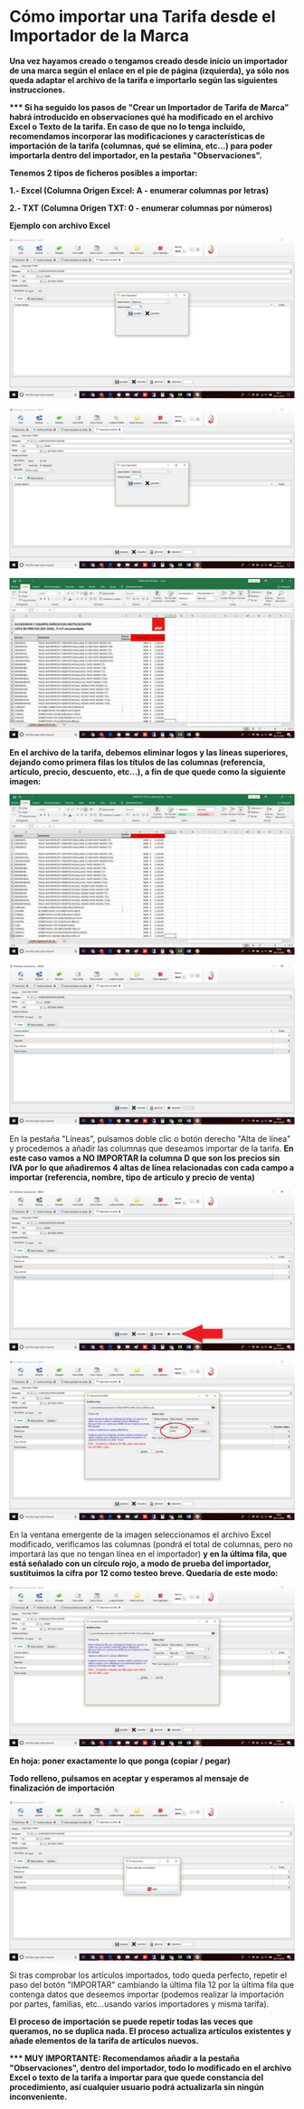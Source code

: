 # Cómo importar una Tarifa desde el Importador de la Marca

**Una vez hayamos creado o tengamos creado desde inicio un importador de una marca según el enlace en el pie de página \(izquierda\), ya sólo nos queda adaptar el archivo de la tarifa e importarlo según las siguientes instrucciones.**

**\*\*\* Si ha seguido los pasos de "Crear un Importador de Tarifa de Marca" habrá introducido en observaciones qué ha modificado en el archivo Excel o Texto de la tarifa. En caso de que no lo tenga incluido, recomendamos incorporar las modificaciones y características de importación de la tarifa \(columnas, qué se elimina, etc...\) para poder importarla dentro del importador, en la pestaña "Observaciones".**

**Tenemos 2 tipos de ficheros posibles a importar:**

**1.- Excel \(Columna Origen Excel: A - enumerar columnas por letras\)**

**2.- TXT \(Columna Origen TXT: 0 - enumerar columnas por números\)**

**Ejemplo con archivo Excel**

![ARCHIVOS EXCEL: COLUMNA ORIGEN A \(ENUMERAR COLUMNAS CON LETRAS\)](../../.gitbook/assets/image%20%287%29.png)

![ARCHIVOS TXT: COLUMNA ORIGEN 0 \(ENUMERAR COLUMNAS CON N&#xDA;MEROS\)](../../.gitbook/assets/image%20%2834%29.png)

![Tarifa sin modificar](../../.gitbook/assets/image%20%28167%29.png)

**En el archivo de la tarifa, debemos eliminar logos y las líneas superiores, dejando como primera filas los títulos de las columnas \(referencia, artículo, precio, descuento, etc...\), a fin de que quede como la siguiente imagen:**

![Tarifa modificada](../../.gitbook/assets/image%20%28102%29.png)

![](../../.gitbook/assets/image%20%2858%29.png)

En la pestaña "Líneas", pulsamos doble clic o botón derecho "Alta de línea" y procedemos a añadir las columnas que deseamos importar de la tarifa. **En este caso vamos a NO IMPORTAR la columna D que son los precios sin IVA por lo que añadiremos 4 altas de línea relacionadas con cada campo a importar \(referencia, nombre, tipo de artículo y precio de venta\)**

![Una vez rellenos los datos, preparado el archivo de la tarifa seg&#xFA;n las instrucciones y a&#xF1;adidas las l&#xED;neas, pulsamos en el bot&#xF3;n &quot;IMPORTAR&quot;](../../.gitbook/assets/image%20%28142%29.png)

![](../../.gitbook/assets/image%20%2847%29.png)

En la ventana emergente de la imagen seleccionamos el archivo Excel modificado, verificamos las columnas \(pondrá el total de columnas, pero no importará las que no tengan línea en el importador\) **y en la última fila, que está señalado con un círculo rojo, a modo de prueba del importador, sustituimos la cifra por 12 como testeo breve. Quedaría de este modo:**

![](../../.gitbook/assets/image%20%2882%29.png)

**En hoja: poner exactamente lo que ponga \(copiar / pegar\)**

**Todo relleno, pulsamos en aceptar y esperamos al mensaje de finalización de importación**

![](../../.gitbook/assets/image%20%28111%29.png)

Si tras comprobar los artículos importados, todo queda perfecto, repetir el paso del botón "IMPORTAR" cambiando la última fila 12 por la última fila que contenga datos que deseemos importar \(podemos realizar la importación por partes, familias, etc...usando varios importadores y misma tarifa\).

**El proceso de importación se puede repetir todas las veces que queramos, no se duplica nada. El proceso actualiza artículos existentes y añade elementos de la tarifa de artículos nuevos.**

**\*\*\* MUY IMPORTANTE: Recomendamos añadir a la pestaña "Observaciones", dentro del importador, todo lo modificado en el archivo Excel o texto de la tarifa a importar para que quede constancia del procedimiento, así cualquier usuario podrá actualizarla sin ningún inconveniente.**[  
](https://winmotor.gitbook.io/project/~/drafts/-LUFfE7ntUBm_NjWthNB/primary/faq/es-posible-borrar-cualquier-factura-1)


